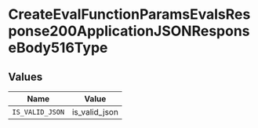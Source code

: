# CreateEvalFunctionParamsEvalsResponse200ApplicationJSONResponseBody516Type


## Values

| Name            | Value           |
| --------------- | --------------- |
| `IS_VALID_JSON` | is_valid_json   |